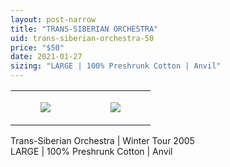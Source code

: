 ```yaml
---
layout: post-narrow
title: "TRANS-SIBERIAN ORCHESTRA"
uid: trans-siberian-orchestra-50
price: "$50"
date: 2021-01-27
sizing: "LARGE | 100% Preshrunk Cotton | Anvil"
---
```




<table style="width:100%;"><tr><td style="vertical-align:top;">
      <figure class="tmblr-full" data-orig-height="2048" data-orig-width="1365" data-orig-src="https://concertshirts.netlify.app/shirts/0082/0082-01.jpg"><img src="https://64.media.tumblr.com/398d61f4c215372846b6aba470a23ff0/9a9073345e9bafae-ca/s540x810/d23ac4390ed269e4d2a329a9b49d0d7b16a87e96.jpg" data-orig-height="2048" data-orig-width="1365" data-orig-src="https://concertshirts.netlify.app/shirts/0082/0082-01.jpg"/></figure></td>
    <td style="vertical-align:top;">
      <figure class="tmblr-full" data-orig-height="2048" data-orig-width="1365" data-orig-src="https://concertshirts.netlify.app/shirts/0082/0082-02.jpg"><img src="https://64.media.tumblr.com/fdfece9714b746747c063de28bf25c55/9a9073345e9bafae-fc/s540x810/7c01db71092c5bedd15db037ac134db35b743016.jpg" data-orig-height="2048" data-orig-width="1365" data-orig-src="https://concertshirts.netlify.app/shirts/0082/0082-02.jpg"/></figure></td>
  </tr></table><p>
  Trans-Siberian Orchestra | Winter Tour 2005<br/>LARGE | 100% Preshrunk Cotton | Anvil
</p>
